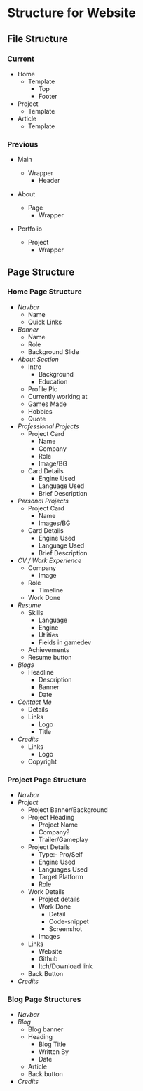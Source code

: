 # Structure for Website

## File Structure

### **Current**

- Home
  - Template
    - Top
    - Footer
- Project
  - Template
- Article
  - Template

### **Previous**

- Main
  - Wrapper
    - Header

- About
  - Page
    - Wrapper

- Portfolio
  - Project
    - Wrapper

## Page Structure

### **Home Page Structure**

- *Navbar*
  - Name
  - Quick Links
- *Banner*
  - Name
  - Role
  - Background Slide
- *About Section*
  - Intro
    - Background
    - Education
  - Profile Pic
  - Currently working at
  - Games Made
  - Hobbies
  - Quote
- *Professional Projects*
  - Project Card
    - Name
    - Company
    - Role
    - Image/BG
  - Card Details
    - Engine Used
    - Language Used
    - Brief Description
- *Personal Projects*
  - Project Card
    - Name
    - Images/BG
  - Card Details
    - Engine Used
    - Language Used
    - Brief Description
- *CV / Work Experience*
  - Company
    - Image
  - Role
    - Timeline
  - Work Done
- *Resume*
  - Skills
    - Language
    - Engine
    - Utlities
    - Fields in gamedev
  - Achievements
  - Resume button
- *Blogs*
  - Headline
    - Description
    - Banner
    - Date
- *Contact Me*
  - Details
  - Links
    - Logo
    - Title
- *Credits*
  - Links
    - Logo
  - Copyright

### **Project Page Structure**

- *Navbar*
- *Project*
  - Project Banner/Background
  - Project Heading
    - Project Name
    - Company?
    - Trailer/Gameplay
  - Project Details
    - Type:- Pro/Self
    - Engine Used
    - Languages Used
    - Target Platform
    - Role
  - Work Details
    - Project details
    - Work Done
      - Detail
      - Code-snippet
      - Screenshot
    - Images
  - Links
    - Website
    - Github
    - Itch/Download link
  - Back Button
- *Credits*

### **Blog Page Structure**s

- *Navbar*
- *Blog*
  - Blog banner
  - Heading
    - Blog Title
    - Written By
    - Date
  - Article
  - Back button
- *Credits*
